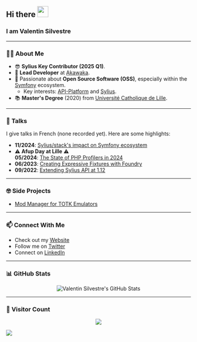 ## Hi there <img src="https://raw.githubusercontent.com/iampavangandhi/iampavangandhi/master/gifs/Hi.gif" width="30px">  
### I am Valentin Silvestre

---

### 👨‍💻 **About Me**
- 😎 **Sylius Key Contributor (2025 Q1)**.
- 🔭 **Lead Developer** at [Akawaka](https://www.akawaka.fr/).
- 🌱 Passionate about **Open Source Software (OSS)**, especially within the [Symfony](https://symfony.com/) ecosystem.
  - Key interests: [API-Platform](https://api-platform.com/) and [Sylius](https://sylius.com/fr/).
- 📚 **Master's Degree** (2020) from [Université Catholique de Lille](https://www.univ-catholille.fr/).

---

### 🎤 **Talks**
I give talks in French (none recorded yet). Here are some highlights:
- **11/2024**: [Sylius/stack's impact on Symfony ecosystem](https://github.com/vasilvestre/sylius-stack-slides)
- ⚠️ **Afup Day at Lille** ⚠️  
  **05/2024**: [The State of PHP Profilers in 2024](https://github.com/vasilvestre/profiler-slides)
- **06/2023**: [Creating Expressive Fixtures with Foundry](https://github.com/vasilvestre/foundry-slides)
- **09/2022**: [Extending Sylius API at 1.12](https://github.com/vasilvestre/extending-sylius-1.12-09-22)

---

### 🤓 **Side Projects**
- [Mod Manager for TOTK Emulators](https://github.com/vasilvestre/totk-mod-manager-for-switch-emulators?tab=readme-ov-file)

---

### 📫 **Connect With Me**
- Check out my [Website](https://vasilvestre.github.io/)
- Follow me on [Twitter](https://twitter.com/valentinsilves)
- Connect on [LinkedIn](https://www.linkedin.com/in/valentin-silvestre-dev/)

---

### 📊 **GitHub Stats**
<p align="center"> 
  <img align="center" alt="Valentin Silvestre's GitHub Stats" src="https://github-readme-stats.vercel.app/api?username=vasilvestre&count_private=1&show_icons=true" />
</p>

---

### 👀 **Visitor Count**
<p align="center">
  <img src="https://profile-counter.glitch.me/vasilvestre/count.svg" />
</p>

![](https://komarev.com/ghpvc/?username=vasilvestre)

